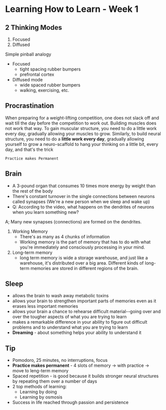# Learning How to Learn - Week 1

## 2 Thinking Modes

1. Focused
2. Diffused

Simple pinball analogy

- Focused
  - tight spacing rubber bumpers
  - prefrontal cortex
- Diffused mode
  - wide spaced rubber bumpers
  - walking, exercising, etc.

## Procrastination

When preparing for a weight-lifting competition, one does not slack off and wait till the day before the competition to work out. Building muscles does not work that way. To gain muscular structure, you need to do a little work every day, gradually allowing your muscles to grow. Similarly, to build neural structure, you need to do a **little work every day**, gradually allowing yourself to grow a neuro-scaffold to hang your thinking on a little bit, every day, and that's the trick

```
Practice makes Permanent
```

## Brain

- A 3-pound organ that consumes 10 times more energy by weight than the rest of the body
- There's constant turnover in the single connections between neurons called synapses (We're a new person when we sleep and wake up)
- Q: According to the video, what happens on the dendrites of neurons when you learn something new?

A; Many new synapses (connections) are formed on the dendrites.

1. Working Memory
   - There's as many as 4 chunks of information
   - Working memory is the part of memory that has to do with what you're immediately and consciously processing in your mind.
2. Long-term memory
   - long term memory is wide a storage warehouse, and just like a warehouse, it's distributed over a big area. Different kinds of long-term memories are stored in different regions of the brain.

## Sleep

- allows the brain to wash away metabolic toxins
- allows your brain to strengthen important parts of memories even as it erases less important memories
- allows your brain a chance to rehearse difficult material--going over and over the tougher aspects of what you are trying to learn
- makes a remarkable difference in your ability to figure out difficult problems and to understand what you are trying to learn
- **Dreaming** - about something helps your ability to understand it

## Tip

- Pomodoro, 25 minutes, no interruptions, focus
- **Practice makes permanent** - 4 slots of memory -> with practice -> move to leng-term memory
- Spaced repetition - is good because it builds stronger neural structures by repeating them over a number of days
- 2 top methods of learning:
  - Learning by doing
  - Learning by osmosis
- Success in life reached through passion and persistence

